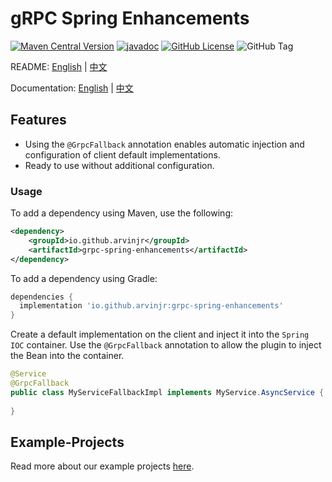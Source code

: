 # gRPC Spring Enhancements

[![Maven Central Version](https://img.shields.io/maven-central/v/io.github.arvinjr/grpc-spring-enhancements)](https://central.sonatype.com/artifact/io.github.arvinjr/grpc-spring-enhancements/overview)
[![javadoc](https://javadoc.io/badge2/io.github.arvinjr/grpc-spring-enhancements/javadoc.svg)](https://javadoc.io/doc/io.github.arvinjr/grpc-spring-enhancements)
[![GitHub License](https://img.shields.io/github/license/ArvinJr/grpc-enhancer)](LICENSE.txt)
![GitHub Tag](https://img.shields.io/github/v/tag/ArvinJr/grpc-enhancer)

README: [English](README.md) | [中文](README-zh-CN.md)

Documentation: [English](https://arvinjr.github.io/gRPC-Enhancer/en) | [中文](https://arvinjr.github.io/gRPC-Enhancer/zh-CN)

## Features
- Using the `@GrpcFallback` annotation enables automatic injection and configuration of client default implementations.
- Ready to use without additional configuration.

### Usage
To add a dependency using Maven, use the following:
```xml
<dependency>
    <groupId>io.github.arvinjr</groupId>
    <artifactId>grpc-spring-enhancements</artifactId>
</dependency>
```

To add a dependency using Gradle:
```gradle
dependencies {
  implementation 'io.github.arvinjr:grpc-spring-enhancements'
}
```

Create a default implementation on the client and inject it into the `Spring IOC` container. Use the `@GrpcFallback` annotation to allow the plugin to inject the Bean into the container.
```java
@Service
@GrpcFallback
public class MyServiceFallbackImpl implements MyService.AsyncService {
	
}
```

## Example-Projects
Read more about our example projects [here](examples).